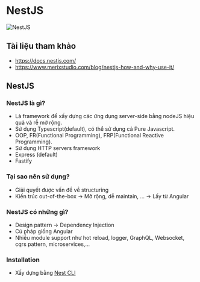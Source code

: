 # NestJS
   
   ![NestJS](https://github.com/LDK-VN/NestJS/blob/master/Resource/logo.png)

## Tài liệu tham khảo
* https://docs.nestjs.com/
* https://www.merixstudio.com/blog/nestjs-how-and-why-use-it/

## NestJS
### NestJS là gì?
* Là framework để xấy dựng các ứng dụng server-side bằng nodeJS hiệu quả và rễ mở rộng.
* Sử dụng Typescript(default), có thể sử dụng cả Pure Javascript.
* OOP, FR(Functional Programming), FRP(Functional Reactive Programming).
* Sử dụng HTTP servers framework
* Express (default)
* Fastify

### Tại sao nên sử dụng?
* Giải quyết được vấn đề về structuring
* Kiến trúc out-of-the-box -> Mở rộng, dễ maintain, … -> Lấy từ Angular

### NestJS có những gì?
* Design pattern -> Dependency Injection
* Cú pháp giống Angular
* Nhiều module support như hot reload, logger, GraphQL, Websocket, cqrs pattern, microservices,…

### Installation
* Xấy dựng bằng [Nest CLI][nest-cli]


[nest-cli]: https://docs.nestjs.com/cli/overview
